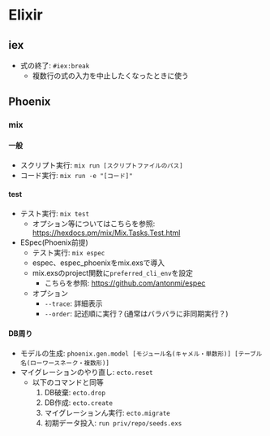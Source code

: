 # Elixir
## iex
- 式の終了: `#iex:break`
    - 複数行の式の入力を中止したくなったときに使う

## Phoenix
### mix
#### 一般
- スクリプト実行: `mix run [スクリプトファイルのパス]`
- コード実行: `mix run -e "[コード]"`

#### test
- テスト実行: `mix test`
    - オプション等についてはこちらを参照: https://hexdocs.pm/mix/Mix.Tasks.Test.html
- ESpec(Phoenix前提)
    - テスト実行: `mix espec`
    - espec、espec_phoenixをmix.exsで導入
    - mix.exsのproject関数に`preferred_cli_env`を設定
        - こちらを参照: https://github.com/antonmi/espec
    - オプション
        - `--trace`: 詳細表示
        - `--order`: 記述順に実行？(通常はバラバラに非同期実行？)

#### DB周り
- モデルの生成: `phoenix.gen.model [モジュール名(キャメル・単数形)] [テーブル名(ローワースネーク・複数形)]`
- マイグレーションのやり直し: `ecto.reset`
    - 以下のコマンドと同等
        1. DB破棄: `ecto.drop`
        2. DB作成: `ecto.create`
        3. マイグレーションん実行: `ecto.migrate`
        4. 初期データ投入: `run priv/repo/seeds.exs`
